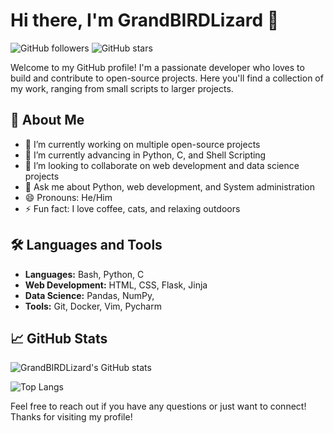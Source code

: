 # Hi there, I'm GrandBIRDLizard 👋

![GitHub followers](https://img.shields.io/github/followers/GrandBIRDLizard?style=social)
![GitHub stars](https://img.shields.io/github/stars/GrandBIRDLizard?style=social)

Welcome to my GitHub profile! I'm a passionate developer who loves to build and contribute to open-source projects. Here you'll find a collection of my work, ranging from small scripts to larger projects.

## 🚀 About Me

- 🔭 I’m currently working on multiple open-source projects
- 🌱 I’m currently advancing in Python, C, and Shell Scripting
- 👯 I’m looking to collaborate on web development and data science projects
- 💬 Ask me about Python, web development, and System administration 
- 😄 Pronouns: He/Him
- ⚡ Fun fact: I love coffee, cats, and relaxing outdoors 

## 🛠️ Languages and Tools

- **Languages:** Bash, Python, C
- **Web Development:** HTML, CSS, Flask, Jinja
- **Data Science:** Pandas, NumPy, 
- **Tools:** Git, Docker, Vim, Pycharm

## 📈 GitHub Stats

![GrandBIRDLizard's GitHub stats](https://github-readme-stats.vercel.app/api?username=GrandBIRDLizard&show_icons=true&theme=radical)

![Top Langs](https://github-readme-stats.vercel.app/api/top-langs/?username=GrandBIRDLizard&layout=compact&theme=radical)

Feel free to reach out if you have any questions or just want to connect!
Thanks for visiting my profile!
